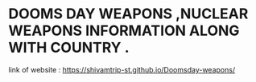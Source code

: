 # DOOMS DAY WEAPONS ,NUCLEAR WEAPONS INFORMATION ALONG WITH COUNTRY .
link of website : https://shivamtrip-st.github.io/Doomsday-weapons/
